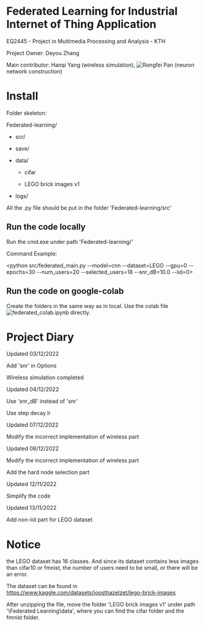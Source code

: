 # Federated Learning for Industrial Internet of Thing Application

EQ2445 - Project in Multimedia Processing and Analysis - KTH

Project Owner: Deyou Zhang

Main contributor: Hanqi Yang (wireless simulation), ![Rongfei Pan](https://github.com/Tim-RongfeiPan) (neuron network construction)

# Install

Folder skeleton:

Federated-learning/

  - scr/
  
  - save/
  
  - data/
    
    - cifar
    
    - LEGO brick images v1
  
  - logs/
  
All the .py file should be put in the folder 'Federated-learning/src'

## Run the code locally
Run the cmd.exe under path 'Federated-learning/'

Command Example:

<python src/federated_main.py --model=cnn --dataset=LEGO --gpu=0 --epochs=30 --num_users=20 --selected_users=18 --snr_dB=10.0 --iid=0> 

## Run the code on google-colab
Create the folders in the same way as in local. Use the colab file ![federated_colab.ipynb](https://github.com/grimmmar/EQ2445-FL-for-IIoT-Application/blob/main/federated_colab.ipynb) directly.

# Project Diary

Updated 03/12/2022

Add 'snr' in Options

Wireless simulation completed

Updated 04/12/2022

Use 'snr_dB' instead of 'snr'

Use step decay lr

Updated 07/12/2022

Modify the incorrect implementation of wireless part

Updated 08/12/2022

Modify the incorrect implementation of wireless part

Add the hard node selection part

Updated 12/11/2022

Simplify the code

Updated 13/11/2022

Add non-iid part for LEGO dataset

# Notice

the LEGO dataset has 16 classes. And since its dataset contains less images than cifar10 or fmnist, the number of users need to be small, or there will be an error.

The dataset can be found in https://www.kaggle.com/datasets/joosthazelzet/lego-brick-images

After unzipping the file, move the folder 'LEGO brick images v1' under path '\Federated Learning\data', where you can find the cifar folder and the fmnist folder.

